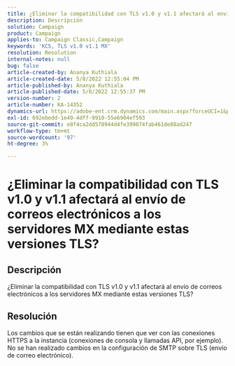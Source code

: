 ```yaml
---
title: ¿Eliminar la compatibilidad con TLS v1.0 y v1.1 afectará al envío de correos electrónicos a los servidores MX mediante estas versiones TLS?
description: Descripción
solution: Campaign
product: Campaign
applies-to: Campaign Classic,Campaign
keywords: 'KCS, TLS v1.0 v1.1 MX'
resolution: Resolution
internal-notes: null
bug: false
article-created-by: Ananya Kuthiala
article-created-date: 5/8/2022 12:55:04 PM
article-published-by: Ananya Kuthiala
article-published-date: 5/8/2022 12:55:37 PM
version-number: 2
article-number: KA-14352
dynamics-url: https://adobe-ent.crm.dynamics.com/main.aspx?forceUCI=1&pagetype=entityrecord&etn=knowledgearticle&id=7703cd11-cece-ec11-a7b5-0022480a8e40
exl-id: 692ebedd-1e49-4dff-9910-55e6904ef593
source-git-commit: e8f4ca2dd578944d4fe399074fab461de88ad247
workflow-type: tm+mt
source-wordcount: '97'
ht-degree: 3%

---
```


# ¿Eliminar la compatibilidad con TLS v1.0 y v1.1 afectará al envío de correos electrónicos a los servidores MX mediante estas versiones TLS?

## Descripción


¿Eliminar la compatibilidad con TLS v1.0 y v1.1 afectará al envío de correos electrónicos a los servidores MX mediante estas versiones TLS?


## Resolución


Los cambios que se están realizando tienen que ver con las conexiones HTTPS a la instancia (conexiones de consola y llamadas API, por ejemplo). No se han realizado cambios en la configuración de SMTP sobre TLS (envío de correo electrónico).
